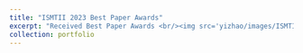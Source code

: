 ```yaml
---
title: "ISMTII 2023 Best Paper Awards"
excerpt: "Received Best Paper Awards <br/><img src='yizhao/images/ISMTII awardsfull.jpeg'>"
collection: portfolio
---
```



